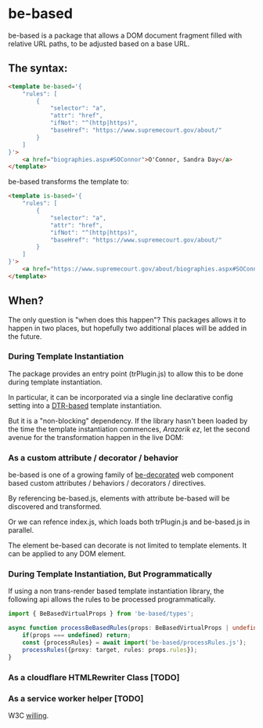 # be-based 

be-based is a package that allows a DOM document fragment filled with relative URL paths, to be adjusted based on a base URL.  

## The syntax:

```html
<template be-based='{
    "rules": [
        {
            "selector": "a",
            "attr": "href",
            "ifNot": "^(http|https)",
            "baseHref": "https://www.supremecourt.gov/about/"
        }
    ]
}'>
    <a href="biographies.aspx#SOConnor">O'Connor, Sandra Day</a>
</template>
```

be-based transforms the template to:

```html
<template is-based='{
    "rules": [
        {
            "selector": "a",
            "attr": "href",
            "ifNot": "^(http|https)",
            "baseHref": "https://www.supremecourt.gov/about/"
        }
    ]
}'>
    <a href="https://www.supremecourt.gov/about/biographies.aspx#SOConnor">O'Connor, Sandra Day</a>
</template>
```

## When?

The only question is "when does this happen"?  This packages allows it to happen in two places, but hopefully two additional places will be added in the future.

### During Template Instantiation

The package provides an entry point (trPlugin.js) to allow this to be done during template instantiation.

In particular, it can be incorporated via a single line declarative config setting into a [DTR-based](https://github.com/bahrus/trans-render#declarative-trans-render-syntax-via-plugins) template instantiation.

But it is a "non-blocking" dependency.  If the library hasn't been loaded by the time the template instantiation commences, *Arazorik ez*, let the second avenue for the transformation happen in the live DOM:

### As a custom attribute / decorator / behavior

be-based is one of a growing family of [be-decorated](https://github.com/bahrus/be-decorated) web component based custom attributes /  behaviors / decorators / directives.

By referencing be-based.js, elements with attribute be-based will be discovered and transformed.

Or we can refence index.js, which loads both trPlugin.js and be-based.js in parallel.

The element be-based can decorate is not limited to template elements.  It can be applied to any DOM element.

### During Template Instantiation, But Programmatically

If using a non trans-render based template instantiation library, the following api allows the rules to be processed programmatically.

```TypeScript
import { BeBasedVirtualProps } from 'be-based/types';

async function processBeBasedRules(props: BeBasedVirtualProps | undefined, target: Element){
    if(props === undefined) return;
    const {processRules} = await import('be-based/processRules.js');
    processRules({proxy: target, rules: props.rules});
}

```


### As a cloudflare HTMLRewriter Class [TODO]

### As a service worker helper [TODO]

W3C [willing](https://discourse.wicg.io/t/proposal-support-cloudflares-htmlrewriter-api-in-workers/5721).

